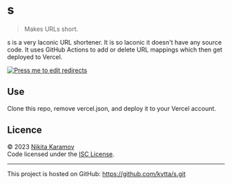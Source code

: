 # s

> Makes URLs short.

s is a very laconic URL shortener. It is so laconic it doesn't have any source
code. It uses GitHub Actions to add or delete URL mappings which then get
deployed to Vercel.

[![Press me to edit redirects](https://img.shields.io/static/v1?label=&message=PRESS%20ME%20TO%20EDIT%20REDIRECTS&color=blue&style=for-the-badge)](https://github.com/kytta/s/actions/workflows/add_or_update.yml)

## Use

Clone this repo, remove vercel.json, and deploy it to your Vercel account.

## Licence

© 2023 [Nikita Karamov]\
Code licensed under the [ISC License].

---

This project is hosted on GitHub:
<https://github.com/kytta/s.git>

[isc license]: https://spdx.org/licenses/ISC.html
[nikita karamov]: https://www.kytta.dev/
